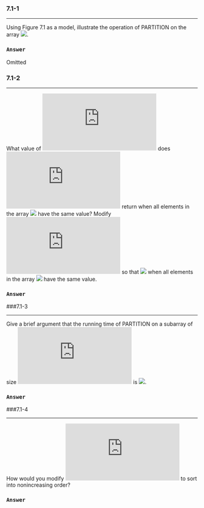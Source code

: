 ### 7.1-1 
***
Using Figure 7.1 as a model, illustrate the operation of PARTITION on the array ![](http://latex.codecogs.com/gif.latex?A\=\<13,19,9,5,12,8,7,4,21,2,6,11>).

### `Answer`

Omitted


### 7.1-2  
***
What value of ![](http://latex.codecogs.com/gif.latex?q) does ![](http://latex.codecogs.com/gif.latex?PARTITION) return when all elements in the array ![](http://latex.codecogs.com/gif.latex?A\=\\left[p\..r\right]) have the same value? Modify ![](http://latex.codecogs.com/gif.latex?PARTITION) so that ![](http://latex.codecogs.com/gif.latex?q\=\\left\lfloor\frac{\left(p+r\right)}{2}\right\rfloor) when all elements in the array ![](http://latex.codecogs.com/gif.latex?A\left[p\..r\right]) have the same value.

### `Answer`



###7.1-3
***
Give a brief argument that the running time of PARTITION on a subarray of size ![](http://latex.codecogs.com/gif.latex?n) is ![](http://latex.codecogs.com/gif.latex?\Theta\left(n\right)).


### `Answer`



###7.1-4
***
How would you modify ![](http://latex.codecogs.com/gif.latex?QUICKSORT) to sort into nonincreasing order?

### `Answer`
